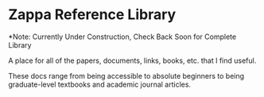 # Zappa Reference Library
*Note: Currently Under Construction, Check Back Soon for Complete Library

A place for all of the papers, documents, links, books, etc. that I find useful. 

These docs range from being accessible to absolute beginners to being graduate-level textbooks and academic journal articles.
